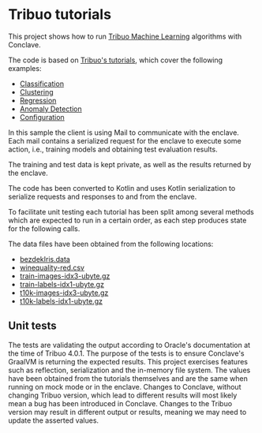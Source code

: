 # Tribuo tutorials

This project shows how to run [Tribuo Machine Learning](https://tribuo.org) algorithms with Conclave.

The code is based on [Tribuo's tutorials](https://tribuo.org/learn/4.0/tutorials/), which cover the following examples:
* [Classification](https://tribuo.org/learn/4.0/tutorials/irises-tribuo-v4.html)
* [Clustering](https://tribuo.org/learn/4.0/tutorials/clustering-tribuo-v4.html)
* [Regression](https://tribuo.org/learn/4.0/tutorials/regression-tribuo-v4.html)
* [Anomaly Detection](https://tribuo.org/learn/4.0/tutorials/anomaly-tribuo-v4.html)
* [Configuration](https://tribuo.org/learn/4.0/tutorials/configuration-tribuo-v4.html)

In this sample the client is using Mail to communicate with the enclave.
Each mail contains a serialized request for the enclave to execute some action, i.e.,
training models and obtaining test evaluation results.

The training and test data is kept private, as well as the results returned by the enclave.

The code has been converted to Kotlin and uses Kotlin serialization to serialize requests
and responses to and from the enclave.

To facilitate unit testing each tutorial has been split among several methods which
are expected to run in a certain order, as each step produces state for the following calls.

The data files have been obtained from the following locations:
* [bezdekIris.data](https://archive.ics.uci.edu/ml/machine-learning-databases/iris/bezdekIris.data)
* [winequality-red.csv](https://archive.ics.uci.edu/ml/machine-learning-databases/wine-quality/winequality-red.csv)
* [train-images-idx3-ubyte.gz](http://yann.lecun.com/exdb/mnist/train-images-idx3-ubyte.gz)
* [train-labels-idx1-ubyte.gz](http://yann.lecun.com/exdb/mnist/train-labels-idx1-ubyte.gz)
* [t10k-images-idx3-ubyte.gz](http://yann.lecun.com/exdb/mnist/t10k-images-idx3-ubyte.gz)
* [t10k-labels-idx1-ubyte.gz](http://yann.lecun.com/exdb/mnist/t10k-labels-idx1-ubyte.gz)

## Unit tests
The tests are validating the output according to Oracle's documentation at the time of Tribuo 4.0.1.
The purpose of the tests is to ensure Conclave's GraalVM is returning the expected results.
This project exercises features such as reflection, serialization and the in-memory file system.
The values have been obtained from the tutorials themselves and are the same when running on
mock mode or in the enclave. Changes to Conclave, without changing Tribuo version,
which lead to different results will most likely mean a bug has been introduced in Conclave.
Changes to the Tribuo version may result in different output or results, meaning we may need to update the asserted values.
